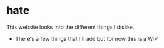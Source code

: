 # hate
This website looks into the different things I dislike. 
- There's a few things that I'll add but for now this is a WIP
